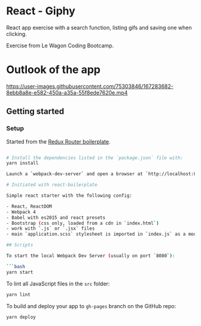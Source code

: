 # React - Giphy

React app exercise with a search function, listing gifs and saving one when clicking.

Exercise from Le Wagon Coding Bootcamp.

# Outlook of the app

https://user-images.githubusercontent.com/75303846/167283682-8ebb8a8e-e582-450a-a35a-55f8ede7620e.mp4

## Getting started

### Setup
Started from the [Redux Router boilerplate](https://github.com/yannklein/react-workshop.git).

```bash

# Install the dependencies listed in the `package.json` file with:
yarn install

Launch a `webpack-dev-server` and open a browser at `http://localhost:8080`!

# Initiated with react-boilerplate

Simple react starter with the following config:

- React, ReactDOM
- Webpack 4
- Babel with es2015 and react presets
- Bootstrap (css only, loaded from a cdn in `index.html`)
- work with `.js` or `.jsx` files
- main `application.scss` stylesheet is imported in `index.js` as a module to enjoy hot reloading

## Scripts

To start the local Webpack Dev Server (usually on port `8080`):

```bash
yarn start
```

To lint all JavaScript files in the `src` folder:

```bash
yarn lint
```

To build and deploy your app to `gh-pages` branch on the GitHub repo:

```bash
yarn deploy
```
